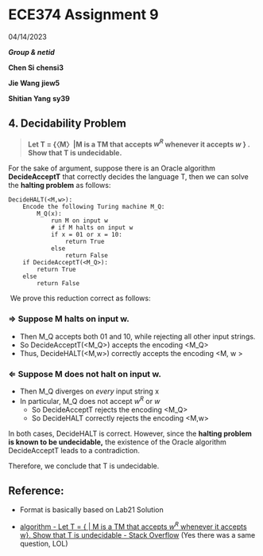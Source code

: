 # ECE374 Assignment 9

04/14/2023

***Group & netid***

**Chen Si**  	**chensi3**

**Jie Wang** 		**jiew5**

**Shitian Yang** 	**sy39**

## 4. Decidability Problem

>  **Let T = {〈M〉|M is a TM that accepts $w^{R}$ whenever it accepts $w$ }  . Show that T is undecidable.**

For the sake of argument, suppose there is an Oracle algorithm **DecideAcceptT** that correctly decides the language T, then we can solve the **halting problem** as follows:

```pseudocode
DecideHALT(<M,w>):
	Encode the following Turing machine M_Q:
		M_Q(x):
			run M on input w
			# if M halts on input w
			if x = 01 or x = 10:
				return True
			else
				return False
	if DecideAcceptT(<M_Q>):
		return True
	else
		return False
```

​	We prove this reduction correct as follows:

### $\Rightarrow$ Suppose M halts on input w.

- Then M_Q accepts both 01 and 10, while rejecting all other input strings.
- So DecideAcceptT(<M_Q>) accepts the encoding <M_Q>
- Thus, DecideHALT(<M,w>) correctly accepts the encoding <M, w >

### $\Leftarrow$ Suppose M does not halt on input w.

- Then M_Q diverges on *every* input string x
- In particular, M_Q does not accept  $w^{R}$ or $w$
  - So DecideAcceptT rejects the encoding <M_Q>
  - So DecideHALT correctly rejects the encoding <M,w>


In both cases, DecideHALT is correct. However, since the **halting problem is known to be undecidable,** the existence of the Oracle algorithm DecideAcceptT leads to a contradiction.

Therefore, we conclude that T is undecidable.





## Reference:

- Format is basically based on Lab21 Solution

- [algorithm - Let T = { | M is a TM that accepts $w^R$ whenever it accepts w}. Show that T is undecidable - Stack Overflow](https://stackoverflow.com/questions/50083011/let-t-m-m-is-a-tm-that-accepts-wr-whenever-it-accepts-w-show-that-t) (Yes there was a same question, LOL)

  



